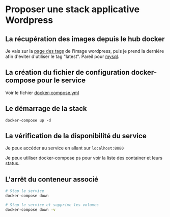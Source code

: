 # Proposer une stack applicative Wordpress

## La récupération des images depuis le hub docker

Je vais sur la [page des tags](https://hub.docker.com/_/wordpress/tags) de l'image wordpress, puis je prend la dernière afin d'éviter d'utiliser le tag "latest". Pareil pour [mysql](https://hub.docker.com/_/mysql).



## La création du fichier de configuration docker-compose pour le service

Voir le fichier [docker-compose.yml](./docker-compose.yml)

## Le démarrage de la stack

```
docker-compose up -d
```

## La vérification de la disponibilité du service

Je peux accéder au service en allant sur `localhost:8080`

Je peux utiliser docker-compose ps pour voir la liste des container et leurs status.

## L'arrêt du conteneur associé

``` bash
# Stop le service
docker-compose down

# Stop le service et supprime les volumes
docker-compose down -v
```